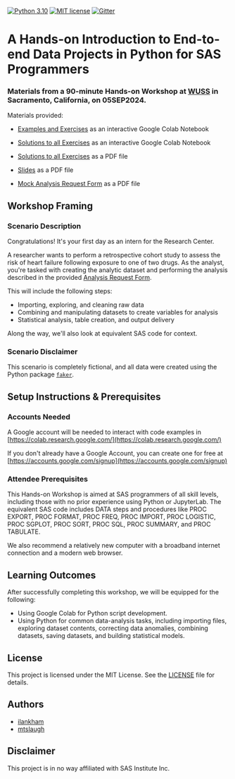[![Python 3.10](https://img.shields.io/badge/python-3.10-brightgreen.svg)](#prerequisites)  [![MIT license](https://img.shields.io/badge/License-MIT-blue.svg)](LICENSE)  [![Gitter](https://img.shields.io/gitter/room/saspy-bffs/community.svg?color=777777)](https://gitter.im/saspy-bffs/community)


# A Hands-on Introduction to End-to-end Data Projects in Python for SAS Programmers


### Materials from a 90-minute Hands-on Workshop at [WUSS](https://www.wuss.org) in Sacramento, California, on 05SEP2024.

Materials provided:

  - [Examples and Exercises](https://colab.research.google.com/drive/1zLxYlvGe0-BeEzyuR71e7xS12ZCB0N-9#offline=true&sandboxMode=true) as an interactive Google Colab Notebook

  - [Solutions to all Exercises](https://colab.research.google.com/drive/1UvbppfBcw5gqXAAqpf1lOAOOVEQKK8of#offline=true&sandboxMode=true) as an interactive Google Colab Notebook

  - [Solutions to all Exercises](solutions/Solutions-Python_HOW-WUSS2024.pdf) as a PDF file

  - [Slides](slides/Slides-Python_HOW-WUSS2024.pdf) as a PDF file  

  - [Mock Analysis Request Form](slides/Mock_Request_Form-Python_HOW-WUSS2024.pdf) as a PDF file      


## Workshop Framing

### Scenario Description

Congratulations! It's your first day as an intern for the Research Center.

A researcher wants to perform a retrospective cohort study to assess the risk of heart failure following exposure to one of two drugs. As the analyst, you're tasked with creating the analytic dataset and performing the analysis described in the provided [Analysis Request Form](slides/Mock_Request_Form-Python_HOW-WUSS2024.pdf).

This will include the following steps:
* Importing, exploring, and cleaning raw data
* Combining and manipulating datasets to create variables for analysis
* Statistical analysis, table creation, and output delivery

Along the way, we'll also look at equivalent SAS code for context.

### Scenario Disclaimer

This scenario is completely fictional, and all data were created using the Python package [`faker`](https://pypi.org/project/Faker/).



## Setup Instructions & Prerequisites

### Accounts Needed

A Google account will be needed to interact with code examples in [https://colab.research.google.com/](https://colab.research.google.com/)

If you don't already have a Google Account, you can create one for free at [https://accounts.google.com/signup](https://accounts.google.com/signup) 


### Attendee Prerequisites

This Hands-on Workshop is aimed at SAS programmers of all skill levels, including those with no prior experience using Python or JupyterLab. The equivalent SAS code includes DATA steps and procedures like PROC EXPORT, PROC FORMAT, PROC FREQ, PROC IMPORT, PROC LOGISTIC, PROC SGPLOT, PROC SORT, PROC SQL, PROC SUMMARY, and PROC TABULATE.

We also recommend a relatively new computer with a broadband internet connection and a modern web browser.


## Learning Outcomes

After successfully completing this workshop, we will be equipped for the following:

-	Using Google Colab for Python script development.
-	Using Python for common data-analysis tasks, including importing files, exploring dataset contents, correcting data anomalies, combining datasets, saving datasets, and building statistical models.


## License
This project is licensed under the MIT License. See the [LICENSE](LICENSE) file for details.


## Authors
* [ilankham](https://github.com/ilankham)
* [mtslaugh](https://github.com/mtslaugh)


## Disclaimer

This project is in no way affiliated with SAS Institute Inc.

